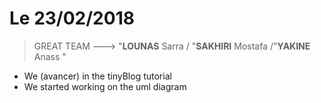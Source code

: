 # Le 23/02/2018

> GREAT TEAM ---> "**LOUNAS** Sarra / "**SAKHIRI** Mostafa /"**YAKINE** Anass "

- We (avancer) in the tinyBlog tutorial
- We started working on the uml diagram
